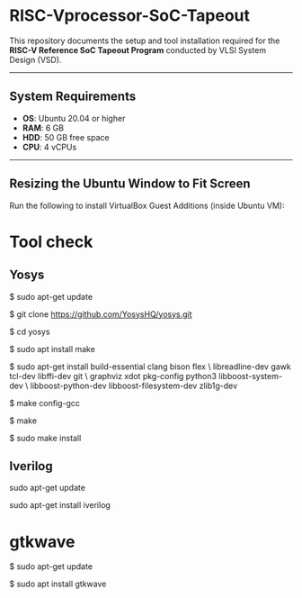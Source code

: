 # RISC-Vprocessor-SoC-Tapeout

This repository documents the setup and tool installation required for the **RISC-V Reference SoC Tapeout Program** conducted by VLSI System Design (VSD).  

---

## System Requirements
- **OS**: Ubuntu 20.04 or higher  
- **RAM**: 6 GB  
- **HDD**: 50 GB free space  
- **CPU**: 4 vCPUs  

---

## Resizing the Ubuntu Window to Fit Screen
Run the following to install VirtualBox Guest Additions (inside Ubuntu VM):

# Tool check 

## Yosys 
$ sudo apt-get update 

$ git clone https://github.com/YosysHQ/yosys.git 

$ cd yosys 

$ sudo apt install make   

$ sudo apt-get install build-essential clang bison flex \ 
libreadline-dev gawk tcl-dev libffi-dev git \ 
graphviz xdot pkg-config python3 libboost-system-dev \ 
libboost-python-dev libboost-filesystem-dev zlib1g-dev 

$ make config-gcc 

$ make  

$ sudo make install 


## Iverilog 
  
sudo apt-get update 

sudo apt-get install iverilog


# gtkwave 
  
$ sudo apt-get update 

$ sudo apt install gtkwave 

